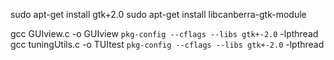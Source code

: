 sudo apt-get install gtk+2.0
sudo apt-get install libcanberra-gtk-module


gcc GUIview.c -o GUIview `pkg-config --cflags --libs gtk+-2.0` -lpthread
gcc tuningUtils.c -o TUItest `pkg-config --cflags --libs gtk+-2.0` -lpthread
